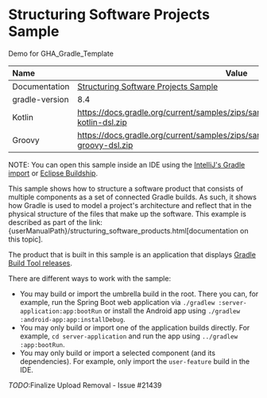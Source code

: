 # Structuring Software Projects Sample
Demo for GHA_Gradle_Template


| Name          | Value                                            |
|:--------------|--------------------------------------------------|
| Documentation | [Structuring Software Projects Sample](https://docs.gradle.org/current/samples/sample_structuring_software_projects.html)|
| gradle-version |  8.4 |
| Kotlin          |  https://docs.gradle.org/current/samples/zips/sample_structuring_software_projects-kotlin-dsl.zip |
| Groovy        | https://docs.gradle.org/current/samples/zips/sample_structuring_software_projects-groovy-dsl.zip | 



NOTE: You can open this sample inside an IDE using the [IntelliJ's Gradle import](https://www.jetbrains.com/help/idea/gradle.html#gradle_import_project_start) or [Eclipse Buildship](https://projects.eclipse.org/projects/tools.buildship).

This sample shows how to structure a software product that consists of multiple components as a set of connected Gradle builds.
As such, it shows how Gradle is used to model a project's architecture and reflect that in the physical structure of the files that make up the software.
This example is described as part of the link:{userManualPath}/structuring_software_products.html[documentation on this topic].

The product that is built in this sample is an application that displays [Gradle Build Tool releases](https://gradle.org/releases/).

There are different ways to work with the sample:

- You may build or import the umbrella build in the root.
  There you can, for example, run the Spring Boot web application via `./gradlew :server-application:app:bootRun` or install the Android app using `./gradlew :android-app:app:installDebug`.
- You may only build or import one of the application builds directly.
  For example, `cd server-application` and run the app using  `../gradlew :app:bootRun`.
- You may only build or import a selected component (and its dependencies).
  For example, only import the `user-feature` build in the IDE.

*TODO*:Finalize Upload Removal - Issue #21439
